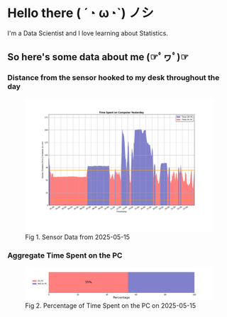 
# Hello there ( ´◔ ω◔`) ノシ

I'm a Data Scientist and I love learning about Statistics.

## So here's some data about me (☞ﾟヮﾟ)☞


### Distance from the sensor hooked to my desk throughout the day
<figure>
  <picture>
    <source media="(prefers-color-scheme: dark)" srcset="Pi/readme/graphs/lineplot/dark-plot-2025-05-15.png">
    <source media="(prefers-color-scheme: light)" srcset="Pi/readme/graphs/lineplot/light-plot-2025-05-15.png">
    <img alt="Shows a black logo in light color mode and a white one in dark color mode." src="Pi/readme/graphs/lineplot/light-plot-2025-05-15.png">
  </picture>
  <figcaption>Fig 1. Sensor Data from 2025-05-15</figcaption>
</figure>



### Aggregate Time Spent on the PC
<figure>
  <picture>
    <source media="(prefers-color-scheme: dark)" srcset="Pi/readme/graphs/barplot/dark-plot-2025-05-15.png">
    <source media="(prefers-color-scheme: light)" srcset="Pi/readme/graphs/barplot/light-plot-2025-05-15.png">
    <img alt="Shows a black logo in light color mode and a white one in dark color mode." src="Pi/readme/graphs/barplot/light-plot-2025-05-15.png">
  </picture>
  <figcaption>Fig 2. Percentage of Time Spent on the PC on 2025-05-15</figcaption>
</figure>
